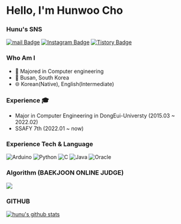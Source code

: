 # Hello, I'm Hunwoo Cho
<!-- [![Hits](https://hits.seeyoufarm.com/api/count/incr/badge.svg?url=https%3A%2F%2Fgithub.com%2Fhunucho&count_bg=%23EB8B10&title_bg=%23684327&icon=&icon_color=%23c33&title=VISIT&edge_flat=false)](https://github.com/hunucho) -->

### Hunu's SNS
[![mail Badge](https://img.shields.io/badge/Mail-D14836?style=flat&logo=Gmail&logoColor=white)](mailto:hunu_cho@naver.com)
[![Instagram Badge](https://img.shields.io/badge/Instagram-9c38d1?style=flat&logo=Instagram&logoColor=white)](https://www.instagram.com/hun_u_)
[![Tistory Badge](https://img.shields.io/badge/TistroyBlog-FF5722?style=flat&logoColor=white)](https://hunucho.tistory.com/)

### Who Am I
- 🥇 Majored in Computer engineering
- 📍 Busan, South Korea
- 🌐 Korean(Native), English(Intermediate)

### Experience 🎓
- Major in Computer Engineering in DongEui-Universty (2015.03 ~ 2022.02)
- SSAFY 7th (2022.01 ~ now)

### Experience Tech & Language
![Arduino](https://img.shields.io/badge/-Arduino-00979D?style=for-the-badge&logo=Arduino&logoColor=white)
![Python](https://img.shields.io/badge/python-3670A0?style=for-the-badge&logo=python&logoColor=ffdd54)
![C](https://img.shields.io/badge/c-%2300599C.svg?style=for-the-badge&logo=c&logoColor=white)
![Java](https://img.shields.io/badge/java-%23ED8B00.svg?style=for-the-badge&logo=java&logoColor=white)
![Oracle](https://img.shields.io/badge/Oracle-F80000?style=for-the-badge&logo=oracle&logoColor=white)

### Algorithm (BAEKJOON ONLINE JUDGE)
<img src="http://mazassumnida.wtf/api/v2/generate_badge?boj=hunu_cho">

### GITHUB
[![hunu's github stats](https://github-readme-stats.vercel.app/api/top-langs/?username=hunucho&show_icons=true&hide_border=true&title_color=004386&icon_color=004386&layout=compact)](https://github.com/hunucho)

<!-- ![hunu's github stats](https://github-readme-stats.vercel.app/api?username=hunucho&show_icons=true)  -->
<!-- ![trophy](https://github-profile-trophy.vercel.app/?username=hunucho) -->
